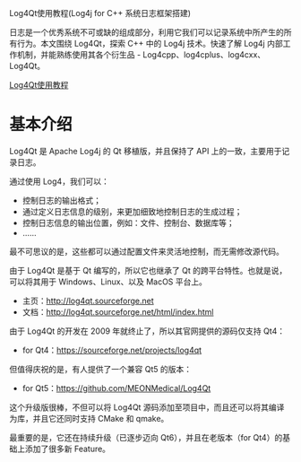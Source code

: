 Log4Qt使用教程(Log4j for C++ 系统日志框架搭建)

日志是一个优秀系统不可或缺的组成部分，利用它我们可以记录系统中所产生的所有行为。本文围绕 Log4Qt，探索 C++ 中的 Log4j 技术。快速了解 Log4j 内部工作机制，并能熟练使用其各个衍生品 - Log4cpp、log4cplus、log4cxx、Log4Qt。

[Log4Qt使用教程](https://www.ljjyy.com/archives/2021/03/100646.html)

# **基本介绍**

Log4Qt 是 Apache Log4j 的 Qt 移植版，并且保持了 API 上的一致，主要用于记录日志。

通过使用 Log4，我们可以：

- 控制日志的输出格式；
- 通过定义日志信息的级别，来更加细致地控制日志的生成过程；
- 控制日志信息的输出位置，例如：文件、控制台、数据库等；
- ……

最不可思议的是，这些都可以通过配置文件来灵活地控制，而无需修改源代码。

由于 Log4Qt 是基于 Qt 编写的，所以它也继承了 Qt 的跨平台特性。也就是说，可以将其用于 Windows、Linux、以及 MacOS 平台上。

- 主页：http://log4qt.sourceforge.net
- 文档：http://log4qt.sourceforge.net/html/index.html

由于 Log4Qt 的开发在 2009 年就终止了，所以其官网提供的源码仅支持 Qt4：

- for Qt4：https://sourceforge.net/projects/log4qt

但值得庆祝的是，有人提供了一个兼容 Qt5 的版本：

- for Qt5：https://github.com/MEONMedical/Log4Qt

这个升级版很棒，不但可以将 Log4Qt 源码添加至项目中，而且还可以将其编译为库，并且它还同时支持 CMake 和 qmake。

最重要的是，它还在持续升级（已逐步迈向 Qt6），并且在老版本（for Qt4）的基础上添加了很多新 Feature。


